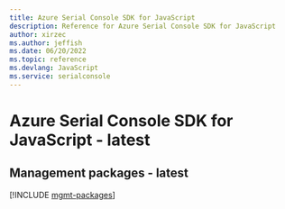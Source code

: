 ```yaml
---
title: Azure Serial Console SDK for JavaScript
description: Reference for Azure Serial Console SDK for JavaScript
author: xirzec
ms.author: jeffish
ms.date: 06/20/2022
ms.topic: reference
ms.devlang: JavaScript
ms.service: serialconsole
---
```

# Azure Serial Console SDK for JavaScript - latest
## Management packages - latest
[!INCLUDE [mgmt-packages](serial-console-mgmt-index.md)]

